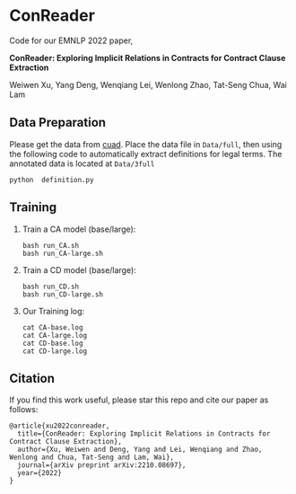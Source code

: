 # ConReader

Code for our EMNLP 2022 paper,

**ConReader: Exploring Implicit Relations in Contracts for Contract Clause Extraction**

Weiwen Xu, Yang Deng, Wenqiang Lei, Wenlong Zhao, Tat-Seng Chua, Wai Lam

## Data Preparation
Please get the data from [cuad](https://github.com/TheAtticusProject/cuad). Place the data file in ``Data/full``, then using the following code to automatically extract definitions for legal terms. The annotated data is located at ``Data/3full``

`python  definition.py`


## Training
1. Train a CA model (base/large):
    ```
    bash run_CA.sh 
    bash run_CA-large.sh
   ```
    
2. Train a CD model (base/large):
    ```
    bash run_CD.sh 
    bash run_CD-large.sh
    ```
3. Our Training log:
    ```
    cat CA-base.log
    cat CA-large.log
    cat CD-base.log
    cat CD-large.log
    ```
## Citation
If you find this work useful, please star this repo and cite our paper as follows:
```angular2
@article{xu2022conreader,
  title={ConReader: Exploring Implicit Relations in Contracts for Contract Clause Extraction},
  author={Xu, Weiwen and Deng, Yang and Lei, Wenqiang and Zhao, Wenlong and Chua, Tat-Seng and Lam, Wai},
  journal={arXiv preprint arXiv:2210.08697},
  year={2022}
}
```
